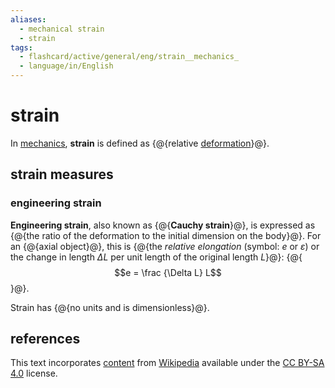 ```yaml
---
aliases:
  - mechanical strain
  - strain
tags:
  - flashcard/active/general/eng/strain__mechanics_
  - language/in/English
---
```


# strain

In [mechanics](mechanics.md), __strain__ is defined as {@{relative [deformation](deformation%20(physics).md)}@}. <!--SR:!2025-04-18,256,330-->

## strain measures

### engineering strain

__Engineering strain__, also known as {@{__Cauchy strain__}@}, is expressed as {@{the ratio of the deformation to the initial dimension on the body}@}. For an {@{axial object}@}, this is {@{the _relative elongation_ (symbol: $e$ or $\varepsilon$) or the change in length $\Delta L$ per unit length of the original length $L$}@}: {@{$$e = \frac {\Delta L} L$$}@}. <!--SR:!2025-03-21,235,330!2027-09-25,951,350!2026-04-30,494,310!2026-06-29,589,330!2025-03-09,207,310-->

Strain has {@{no units and is dimensionless}@}. <!--SR:!2025-10-24,381,310-->

## references

This text incorporates [content](https://en.wikipedia.org/wiki/strain_(mechanics)) from [Wikipedia](Wikipedia.md) available under the [CC BY-SA 4.0](https://creativecommons.org/licenses/by-sa/4.0/) license.
